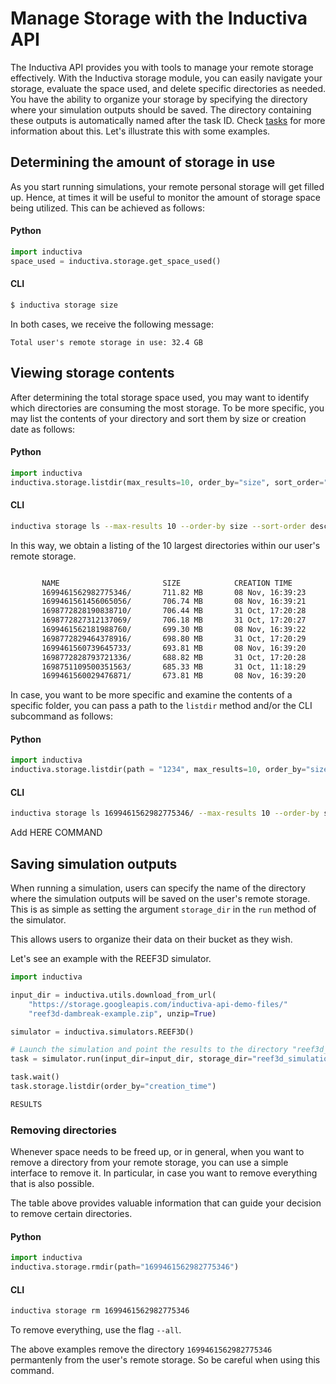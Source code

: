 # Manage Storage with the Inductiva API

The Inductiva API provides you with tools to manage your remote storage effectively. 
With the Inductiva storage module, you can easily navigate your storage, evaluate the space used, and delete specific directories as needed.
You have the ability to organize your storage by specifying the directory where your simulation outputs should be saved. The directory containing these outputs is automatically named after the task ID. Check [tasks](https://github.com/inductiva/inductiva/tree/main/inductiva/tasks) for more information about this.
Let's illustrate this with some examples.

## Determining the amount of storage in use

As you start running simulations, your remote personal storage will get filled up.
Hence, at times it will be useful to monitor the amount of storage space being utilized.
This can be achieved as follows:

#### Python
```python
import inductiva
space_used = inductiva.storage.get_space_used()
```
#### CLI
```bash
$ inductiva storage size
```

In both cases, we receive the following message:

```
Total user's remote storage in use: 32.4 GB
```

## Viewing storage contents

After determining the total storage space used, you may want to identify which directories are consuming the most storage. To be more specific, you may list
the contents of your directory and sort them by size or creation date as follows:

#### Python

```python
import inductiva
inductiva.storage.listdir(max_results=10, order_by="size", sort_order="desc")
```

#### CLI

```bash
inductiva storage ls --max-results 10 --order-by size --sort-order desc
```

In this way, we obtain a listing of the 10 largest directories within our user's
remote storage.
```bash

       NAME                       SIZE            CREATION TIME
       1699461562982775346/       711.82 MB       08 Nov, 16:39:23
       1699461561456065056/       706.74 MB       08 Nov, 16:39:21
       1698772828190838710/       706.44 MB       31 Oct, 17:20:28
       1698772827312137069/       706.18 MB       31 Oct, 17:20:27
       1699461562181988760/       699.30 MB       08 Nov, 16:39:22
       1698772829464378916/       698.80 MB       31 Oct, 17:20:29
       1699461560739645733/       693.81 MB       08 Nov, 16:39:20
       1698772828793721336/       688.82 MB       31 Oct, 17:20:28
       1698751109500351563/       685.33 MB       31 Oct, 11:18:29
       1699461560029476871/       673.81 MB       08 Nov, 16:39:20
```

In case, you want to be more specific and examine the contents of a specific folder,
you can pass a path to the `listdir` method and/or the CLI subcommand as follows:

#### Python

```python
import inductiva
inductiva.storage.listdir(path = "1234", max_results=10, order_by="size", sort_order="desc")
```

#### CLI

```bash
inductiva storage ls 1699461562982775346/ --max-results 10 --order-by size --sort-order desc
```

Add HERE COMMAND

## Saving simulation outputs

When running a simulation, users can specify the name of the directory where the simulation outputs will be saved on the user's remote storage. This is as simple
as setting the argument `storage_dir` in the `run` method of the simulator. 

This allows users to organize their data on their bucket as they wish.

Let's see an example with the REEF3D simulator.

```python
import inductiva

input_dir = inductiva.utils.download_from_url(
    "https://storage.googleapis.com/inductiva-api-demo-files/"
    "reef3d-dambreak-example.zip", unzip=True)

simulator = inductiva.simulators.REEF3D()

# Launch the simulation and point the results to the directory "reef3d_simulation"
task = simulator.run(input_dir=input_dir, storage_dir="reef3d_simulation")

task.wait()
task.storage.listdir(order_by="creation_time")
```

```bash
RESULTS
```


### Removing directories

Whenever space needs to be freed up, or in general, when you want to remove a directory
from your remote storage, you can use a simple interface to remove it. In particular,
in case you want to remove everything that is also possible.

The table above provides valuable information that can guide your decision to remove certain directories. 

#### Python

```python
import inductiva
inductiva.storage.rmdir(path="1699461562982775346")
```

#### CLI

```bash
inductiva storage rm 1699461562982775346
```

To remove everything, use the flag `--all`.


The above examples remove the directory `1699461562982775346` permantenly from the user's remote storage. So be careful when using this command.



